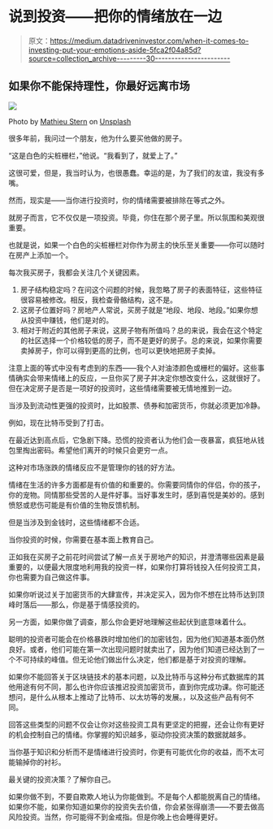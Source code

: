 # 说到投资——把你的情绪放在一边

> 原文：<https://medium.datadriveninvestor.com/when-it-comes-to-investing-put-your-emotions-aside-5fca2f04a85d?source=collection_archive---------30----------------------->

## 如果你不能保持理性，你最好远离市场

![](img/44abc638f551866bddc15460c70996e4.png)

Photo by [Mathieu Stern](https://unsplash.com/@mathieustern?utm_source=medium&utm_medium=referral) on [Unsplash](https://unsplash.com?utm_source=medium&utm_medium=referral)

很多年前，我问过一个朋友，他为什么要买他做的房子。

“这是白色的尖桩栅栏，”他说。“我看到了，就爱上了。”

这很可爱，但是，我当时认为，也很愚蠢。幸运的是，为了我们的友谊，我没有多嘴。

然而，现实是——当你进行投资时，你的情绪需要被排除在等式之外。

就房子而言，它不仅仅是一项投资。毕竟，你住在那个房子里。所以氛围和美观很重要。

也就是说，如果一个白色的尖桩栅栏对你作为房主的快乐至关重要——你可以随时在房产上添加一个。

每次我买房子，我都会关注几个关键因素。

1.  房子结构稳定吗？在问这个问题的时候，我忽略了房子的表面特征，这些特征很容易被修改。相反，我检查骨骼结构，这不是。
2.  这房子位置好吗？房地产人常说，买房子就是“地段、地段、地段。”如果你想从投资中赚钱，他们是对的。
3.  相对于附近的其他房子来说，这房子物有所值吗？总的来说，我会在这个特定的社区选择一个价格较低的房子，而不是更好的房子。总的来说，如果你需要卖掉房子，你可以得到更高的比例，也可以更快地把房子卖掉。

注意上面的等式中没有考虑到的东西——我个人对油漆颜色或栅栏的偏好。这些事情确实会带来情绪上的反应，一旦你买了房子并决定你想改变什么，这就很好了。但在决定房子是否是一项好的投资时，这些情绪需要被无情地推到一边。

当涉及到流动性更强的投资时，比如股票、债券和加密货币，你就必须更加冷静。

例如，现在比特币受到了打击。

在最近达到高点后，它急剧下降。恐慌的投资者认为他们会一夜暴富，疯狂地从钱包里掏出密码。希望他们离开的时候只会更穷一点。

这种对市场涨跌的情绪反应不是管理你的钱的好方法。

情绪在生活的许多方面都是有价值的和重要的。你需要同情你的伴侣，你的孩子，你的宠物。同情那些受苦的人是件好事。当好事发生时，感到喜悦是美妙的。感到愤怒或悲伤可能是有价值的生物反馈机制。

但是当涉及到金钱时，这些情绪都不合适。

当你投资的时候，你需要在基本面上教育自己。

正如我在买房子之前花时间尝试了解一点关于房地产的知识，并澄清哪些因素是最重要的，以便最大限度地利用我的投资一样，如果你打算将钱投入任何投资工具，你也需要为自己做这件事。

如果你听说过关于加密货币的大肆宣传，并决定买入，因为你不想在比特币达到顶峰时落后——那么，你是基于情感投资的。

另一方面，如果你做了调查，那么你会更好地理解这些起伏到底意味着什么。

聪明的投资者可能会在价格暴跌时增加他们的加密钱包，因为他们知道基本面仍然良好。或者，他们可能在第一次出现问题时就卖出了，因为他们知道已经达到了一个不可持续的峰值。但无论他们做出什么决定，他们都是基于对投资的理解。

如果你不能回答关于区块链技术的基本问题，以及比特币与这种分布式数据库的其他用途有何不同，那么也许你应该推迟投资加密货币，直到你完成功课。你可能还想问，是什么从根本上推动了比特币、以太坊等的发展。，以及这些产品有何不同。

回答这些类型的问题不仅会让你对这些投资工具有更坚定的把握，还会让你有更好的机会控制自己的情绪。你掌握的知识越多，驱动你投资决策的数据就越多。

当你基于知识和分析而不是情绪进行投资时，你更有可能优化你的收益，而不太可能输掉你的衬衫。

最关键的投资决策？了解你自己。

如果你做不到，不要自欺欺人地认为你能做到。不是每个人都能脱离自己的情绪。如果你不能，如果你知道如果你的投资失去价值，你会紧张得崩溃——不要去做高风险投资。当然，你可能得不到金戒指。但是你晚上也会睡得更好。